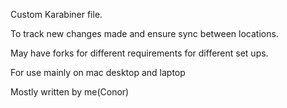 Custom Karabiner file.

To track new changes made and ensure sync between locations.

May have forks for different requirements for different set ups.

For use mainly on mac desktop and laptop

Mostly written by me(Conor)
